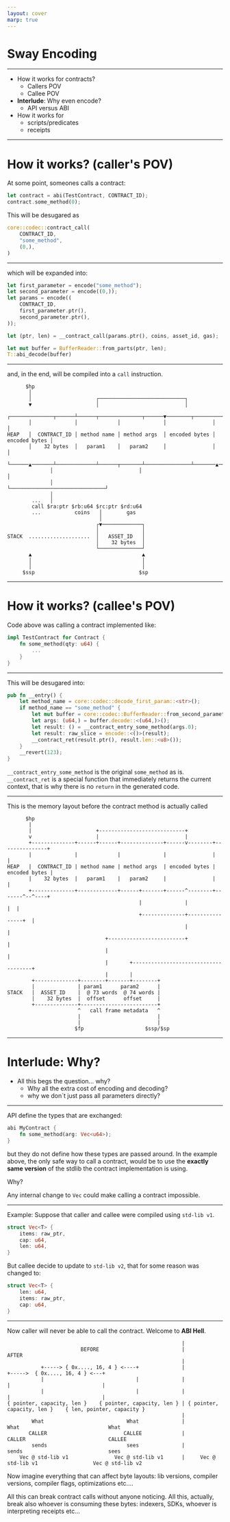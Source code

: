 ```yaml
---
layout: cover
marp: true
---
```


# Sway Encoding

---

- How it works for contracts?
  - Callers POV
  - Callee POV
- **Interlude**: Why even encode?
  - API versus ABI
- How it works for
    - scripts/predicates
    - receipts

---

# How it works? (caller's POV)

At some point, someones calls a contract:

```rust
let contract = abi(TestContract, CONTRACT_ID);
contract.some_method(0);
```

This will be desugared as

```rust
core::codec::contract_call(
    CONTRACT_ID,
    "some_method",
    (0,),
)
```

---

which will be expanded into:

```rust
let first_parameter = encode("some_method");
let second_parameter = encode((0,));
let params = encode((
    CONTRACT_ID,
    first_parameter.ptr(),
    second_parameter.ptr(),
));

let (ptr, len) = __contract_call(params.ptr(), coins, asset_id, gas);

let mut buffer = BufferReader::from_parts(ptr, len);
T::abi_decode(buffer)
```

---

and, in the end, will be compiled into a `call` instruction.

```
      $hp
       │
       │                     ┌────────────────────────────┐
       ▼                     │                            │
       ┌──────────────┬──────┴──────┬──────────────┬──────▼────────┬───────────────┐
       │              │             │              │               │               │
HEAP   │  CONTRACT_ID │ method name │ method args  │ encoded bytes │ encoded bytes │
       │    32 bytes  │   param1    │   param2     │               │               │
       └──────▲───────┴─────────────┴──────┬───────┴───────────────┴───────▲───────┘
              │                            │                               │
              │                            └───────────────────────────────┘
              │
        ...   │
        call $ra:ptr $rb:u64 $rc:ptr $rd:u64
        ...           coins   │        gas
                              │
                             ┌▼─────────────┐
                             │              │
STACK  ....................  │   ASSET_ID   │
                             │    32 bytes  │
                             └──────────────┘
       ▲                                    ▲
       │                                    │
       │                                    │
     $ssp                                  $sp
```

---

# How it works? (callee's POV)

Code above was calling a contract implemented like:

```rust
impl TestContract for Contract {
    fn some_method(qty: u64) {
        ...
    }
}
```

---

This will be desugared into:

```rust
pub fn __entry() {
    let method_name = core::codec::decode_first_param::<str>();
    if method_name == "some_method" {
        let mut buffer = core::codec::BufferReader::from_second_parameter();
        let args: (u64,) = buffer.decode::<(u64,)>();
        let result: () = __contract_entry_some_method(args.0);
        let result: raw_slice = encode::<()>(result);
        __contract_ret(result.ptr(), result.len::<u8>());
    }
    __revert(123);
}
```

`__contract_entry_some_method` is the original `some_method` as is. `__contract_ret` is a special function that immediately returns the current context, that is why there is no `return` in the generated code.

---

This is the memory layout before the contract method is actually called

```
      $hp                                                                           
       |                                                                            
       |                     +----------------------------+                         
       v                     |                            |                         
       +--------------+------+------+--------------+------v--------+---------------+
       |              |             |              |               |               |
HEAP   |  CONTRACT_ID | method name | method args  | encoded bytes | encoded bytes |
       |    32 bytes  |   param1    |   param2     |               |               |
       +--------------+-------------+------+-------+------^--------+-------^--^----+
                                           |              |                |  |     
                                           +--------------+----------------+  |     
                                                          |                   |     
                                +-------------------------+                   |     
                                |                                             |     
                                |       +-------------------------------------+     
                                |       |                                           
        +--------------+--------+-------+--------+                                  
        |              | param1      param2      |                                  
STACK   |  ASSET_ID    |  @ 73 words  @ 74 words |                                  
        |    32 bytes  |  offset      offset     |                                  
        +--------------+-------------------------+                                  
                       ^   call frame metadata   ^                                  
                       |                         |                                  
                       |                         |                                  
                      $fp                    $ssp/$sp                               
```

---

# **Interlude**: Why?

- All this begs the question... why?
    - Why all the extra cost of encoding and decoding?
    - why we don´t just pass all parameters directly?

---

API define the types that are exchanged:

```rust
abi MyContract {
    fn some_method(arg: Vec<u64>);
}
```

but they do not define how these types are passed around. In the example above, the only safe way to call a contract, would be to use the **exactly same version** of the stdlib the contract implementation is using.

Why?

Any internal change to `Vec` could make calling a contract impossible.

--- 

Example: Suppose that caller and callee were compiled using `std-lib v1`.

```rust
struct Vec<T> {
    items: raw_ptr,
    cap: u64,
    len: u64,
}
```

But callee decide to update to `std-lib v2`, that for some reason was changed to:

```rust
struct Vec<T> {
    len: u64,
    items: raw_ptr,
    cap: u64,
}
```

---

Now caller will never be able to call the contract. Welcome to **ABI Hell**.


```
                                                         |                                                         
                        BEFORE                           |                          AFTER                          
                                                         |                                                         
           +-----> { 0x...., 16, 4 } <----+              |            +----->  { 0x...., 16, 4 } <---+             
           |                              |              |            |                              |             
           |                              |              |            |                              |             
{ pointer, capacity, len }    { pointer, capacity, len } | { pointer, capacity, len }    { len, pointer, capacity }
                                                         |                                                         
        What                           What              |         What                             What           
       CALLER                         CALLEE             |        CALLER                           CALLEE          
        sends                          sees              |         sends                            sees           
    Vec @ std-lib v1               Vec @ std-lib v1      |     Vec @ std-lib v1                  Vec @ std-lib v2  
```

Now imagine everything that can affect byte layouts: lib versions, compiler versions, compiler flags, optimizations etc....

All this can break contract calls without anyone noticing. All this, actually, break also whoever is consuming these bytes: indexers, SDKs, whoever is interpreting receipts etc...



